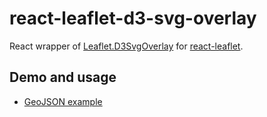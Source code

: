 # react-leaflet-d3-svg-overlay

React wrapper of [Leaflet.D3SvgOverlay](https://github.com/teralytics/Leaflet.D3SvgOverlay) for [react-leaflet](https://react-leaflet.js.org/).

## Demo and usage

* [GeoJSON example](https://johannesloetzsch.github.io/react-leaflet-d3-svg-overlay/example/index.html)
